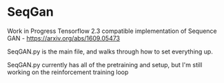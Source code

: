 # SeqGan

Work in Progress Tensorflow 2.3 compatible implementation of Sequence GAN - https://arxiv.org/abs/1609.05473

SeqGAN.py is the main file, and walks through how to set everything up. 

SeqGAN.py currently has all of the pretraining and setup, but I'm still working on the reinforcement training loop
